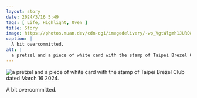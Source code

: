 ```yaml
---
layout: story
date: 2024/3/16 5:49
tags: [ Life, Highlight, Oven ]
title: Story
image: https://photos.muan.dev/cdn-cgi/imagedelivery/-wp_VgtWlgmh1JURQ8t1mg/13130781-2eff-4623-c2a6-44bac5699d00/public
caption: |
  A bit overcommitted.
alt: |
  a pretzel and a piece of white card with the stamp of Taipei Brezel Club dated March 16 2024.
---
```


![a pretzel and a piece of white card with the stamp of Taipei Brezel Club dated March 16 2024.](https://photos.muan.dev/cdn-cgi/imagedelivery/-wp_VgtWlgmh1JURQ8t1mg/13130781-2eff-4623-c2a6-44bac5699d00/public)

A bit overcommitted.
